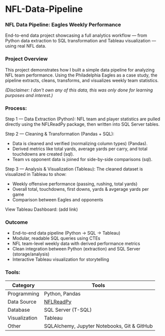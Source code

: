 # NFL-Data-Pipeline

### NFL Data Pipeline: Eagles Weekly Performance

End-to-end data project showcasing a full analytics workflow — from Python data extraction to SQL transformation and Tableau visualization — using real NFL data.

### Project Overview

This project demonstrates how I built a simple data pipeline for analyzing NFL team performance.
Using the Philadelphia Eagles as a case study, the pipeline extracts, cleans, transforms, and visualizes weekly team statistics.

_(Disclaimer: I don't own any of this data, this was only done for learning purposes and interest.)_

### Process:

Step 1 — Data Extraction (Python): NFL team and player statistics are pulled directly using the NFLReadPy package, then written into SQL Server tables.

Step 2 — Cleaning & Transformation (Pandas + SQL):
- Data is cleaned and verified (normalizing column types) (Pandas).
- Derived metrics like total yards, average yards per carry, and total touchdowns are created (sql).
- Team vs opponent data is joined for side-by-side comparisons (sql).

Step 3 — Analysis & Visualization (Tableau): The cleaned dataset is visualized in Tableau to show:
- Weekly offensive performance (passing, rushing, total yards)
- Overall total, touchdowns, first downs, yards & avgerage yards per game
- Comparison between Eagles and opponents

View Tableau Dashboard: (add link)

### Outcome
- End-to-end data pipeline (Python → SQL → Tableau)
- Modular, readable SQL queries using CTEs
- NFL team-level weekly data with derived performance metrics
- Clean integration between Python (extraction) and SQL Server (storage/analysis)
- Interactive Tableau visualization for storytelling

### Tools:
| Category      | Tools                                                           |
| ------------- | --------------------------------------------------------------- |
| Programming   | Python, Pandas                                                  |
| Data Source   | [NFLReadPy](https://nflreadpy.nflverse.com/api/load_functions/) |
| Database      | SQL Server (T-SQL)                                              |
| Visualization | Tableau                                                         |
| Other         | SQLAlchemy, Jupyter Notebooks, Git & GitHub                     |
